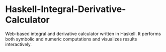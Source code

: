 # Haskell-Integral-Derivative-Calculator
Web-based integral and derivative calculator written in Haskell. It performs both symbolic and numeric computations and visualizes results interactively.
